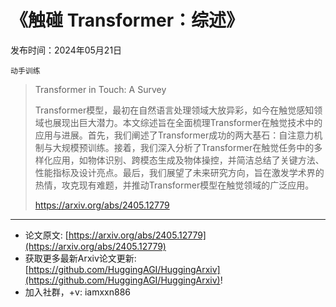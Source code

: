 # 《触碰 Transformer：综述》
发布时间：2024年05月21日

`动手训练`
> Transformer in Touch: A Survey
>
> Transformer模型，最初在自然语言处理领域大放异彩，如今在触觉感知领域也展现出巨大潜力。本文综述旨在全面梳理Transformer在触觉技术中的应用与进展。首先，我们阐述了Transformer成功的两大基石：自注意力机制与大规模预训练。接着，我们深入分析了Transformer在触觉任务中的多样化应用，如物体识别、跨模态生成及物体操控，并简洁总结了关键方法、性能指标及设计亮点。最后，我们展望了未来研究方向，旨在激发学术界的热情，攻克现有难题，并推动Transformer模型在触觉领域的广泛应用。
>
> https://arxiv.org/abs/2405.12779


<hr />

- 论文原文: [https://arxiv.org/abs/2405.12779](https://arxiv.org/abs/2405.12779)
- 获取更多最新Arxiv论文更新: [https://github.com/HuggingAGI/HuggingArxiv](https://github.com/HuggingAGI/HuggingArxiv)!
- 加入社群，+v: iamxxn886